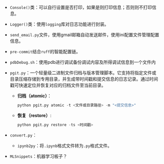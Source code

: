 - `Console()`类：可以自行设置是否打印，如果是则打印信息；否则则不打印信息。

- `Logger()`类：使用`logging`库对日志功能进行封装。

- `send_email.py`文件，使用gmail邮箱自动发送邮件，使用ini配置文件管理配置信息。

- `pre-commit`结合`ruff`的智能配置链。

- `pdbDebug.sh`：使用pdb进行调试备份调试内容及所得调试信息到一个文件内

- `pgit.py`：一个轻量级二进制文件归档与版本管理脚本。它支持将指定文件或目录压缩存储到专用目录，并生成带时间戳和提交信息的日志记录。通过时间戳可快速定位并恢复对应的归档文件至当前目录。

  - **归档（atomic）**：

    ```python
    python pgit.py atomic -t <文件或目录路径> -m "<提交信息>"
    ```

  - **恢复（restore）**:

    ```python
    python pgit.py restore -ts <时间戳>
    ```

- `convert.py`：

  - `ipynb2py`：将`.ipynb`格式文件转为`.py`格式文件。
  
- `MLSnippets`：机器学习板子？

